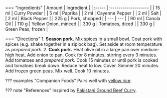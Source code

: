 === "Ingredients"
    | Amount | Ingredient           |
    | :----- | :------------------- |
    | 15 ml  | Curry Powder         |
    | 5 ml   | Paprika              |
    | 2 ml   | Cayenne Pepper       |
    | 2 ml   | Salt                 |
    | 2 ml   | Black Pepper         |
    | 225 g  | Pork, chopped        |
    | ---    | ---                  |
    | 90 ml  | Canola Oil           |
    | 110 g  | Yellow Onion, minced |
    | 330 g  | Tomatoes, diced      |
    | 330 g  | Green Peas, frozen   |

=== "Directions"
    1. **Season pork.** Mix spices in a small bowl. Coat pork with spices (e.g. shake together in a ziplock bag). Set aside at room temperature as *prepared pork*.
    2. **Cook pork.** Heat olive oil in a large pan over medium-high heat. Add onion to pan. Cook for 8 minutes, stirring every 3 minutes. Add tomatoes and *prepared pork*. Cook 15 minutes or until pork is cooked and tomatoes break down. Reduce heat to low. Cover. Simmer 20 minutes. Add frozen green peas. Mix well. Cook 10 minutes.

??? examples "Companion Foods"
    Pairs well with [yellow rice](../sides/yellow-rice.md).

??? note "References"
    Inspired by [Pakistani Ground Beef Curry](https://www.allrecipes.com/recipe/267015/pakistani-ground-beef-curry/).
